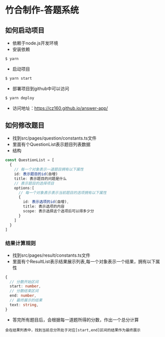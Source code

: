 # 竹合制作-答题系统

## 如何启动项目

* 依赖于node.js开发环境
* 安装依赖

```bash
$ yarn
```
* 启动项目
```bash
$ yarn start
```
* 部署项目到github中可以访问
```bash
$ yarn deploy
```
* 访问地址：https://cz160.github.io/answer-app/

## 如何修改题目
* 找到src/pages/question/constants.ts文件
* 里面有个QuestionList表示题目列表数据
* 结构
```ts
const QuestionList = [
  {
    // 每一个对象表示一道题目拥有以下属性
    id: 表示题目的id(自增)
    title: 表示题目的问题是什么
    // 表示题目的选择项目
    options:[ 
      // 每一个对象表示表示当前题目的选项拥有以下属性
      {
        id: 表示选项的id(自增),
        title: 表示选项的内容
        scope: 表示选择这个选项后可以得多少分
      }
    ]
  }
]
```
### 结果计算规则
* 找到src/pages/result/constants.ts文件
* 里面有个ResultList表示结果展示列表,每一个对象表示一个结果，拥有以下属性
```ts
{
  // 分数开始区间
  start: number,
  // 分数结束区间
  end: number,
  // 最终展示的结果
  text: string,
}
```
* 答完所有题目后，会根据每一道题所得的分数，作出一个总分计算
```
会在结果列表中，找到当前总分所处于对应[start,end]区间的结果作为最终展示
```
